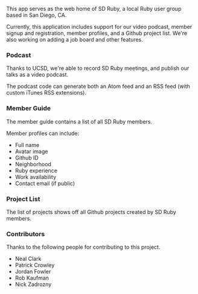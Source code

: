 This app serves as the web home of SD Ruby, a local Ruby user group based in San Diego, CA.

Currently, this application includes support for our video podcast, member signup and registration, member profiles, and a Github project list. We're also working on adding a job board and other features.

### Podcast ###

Thanks to UCSD, we're able to record SD Ruby meetings, and publish our talks as a video podcast.

The podcast code can generate both an Atom feed and an RSS feed (with custom iTunes RSS extensions).

### Member Guide ###

The member guide contains a list of all SD Ruby members.

Member profiles can include:

* Full name
* Avatar image
* Github ID
* Neighborhood
* Ruby experience
* Work availability 
* Contact email (if public)

### Project List ###

The list of projects shows off all Github projects created by SD Ruby members.

### Contributors ###

Thanks to the following people for contributing to this project.

* Neal Clark
* Patrick Crowley
* Jordan Fowler
* Rob Kaufman
* Nick Zadrozny
